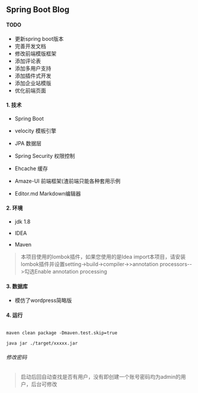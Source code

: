 ## Spring Boot Blog


#### TODO

- 更新spring boot版本
- 完善开发文档
- 修改前端模版框架
- 添加评论表
- 添加多用户支持
- 添加插件式开发
- 添加企业站模版
- 优化前端页面



#### 1. 技术

- Spring Boot

- velocity 模板引擎

- JPA 数据层

- Spring Security 权限控制

- Ehcache 缓存

- Amaze-UI 前端框架(渣前端只能各种套用示例

- Editor.md Markdown编辑器



#### 2. 环境

- jdk 1.8

- IDEA

- Maven

> 本项目使用的lombok插件，如果您使用的是Idea import本项目，请安装lombok插件并设置setting->build->compiler->>annotation processors-->勾选Enable annotation processing


#### 3. 数据库

- 模仿了wordpress简略版



#### 4. 运行

```

maven clean package -Dmaven.test.skip=true

java jar ./target/xxxxx.jar

```



###### 修改密码

> 启动后回自动查找是否有用户，没有即创建一个账号密码均为admin的用户，后台可修改


